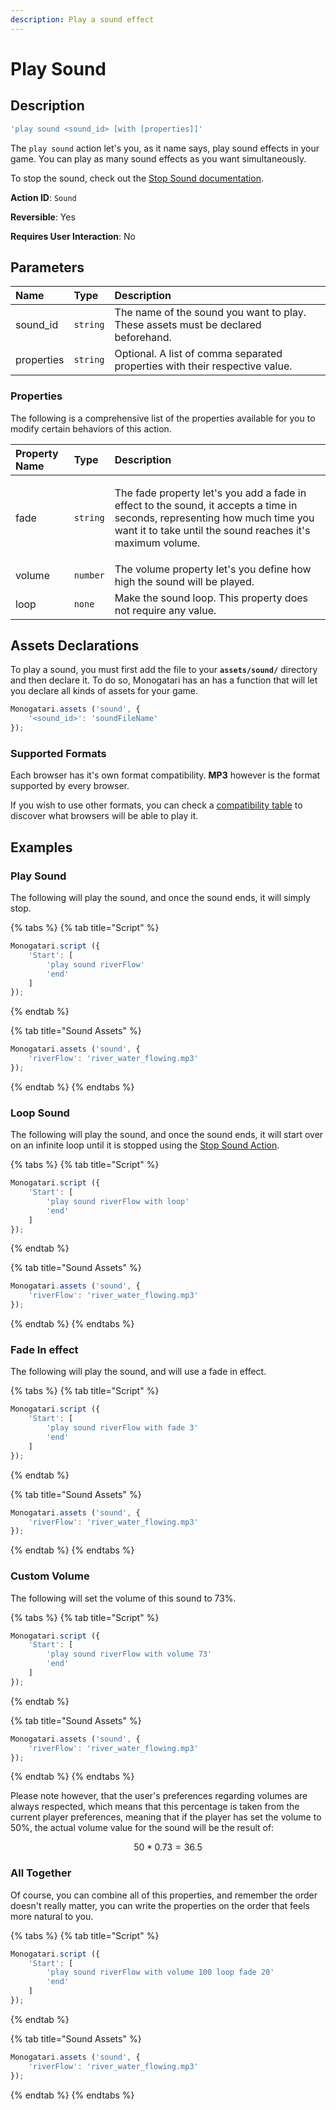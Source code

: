 ```yaml
---
description: Play a sound effect
---
```


# Play Sound

## Description

```javascript
'play sound <sound_id> [with [properties]]'
```

The `play sound` action let's you, as it name says, play sound effects in your game. You can play as many sound effects as you want simultaneously.

To stop the sound, check out the [Stop Sound documentation](stop-sound.md).

**Action ID**: `Sound`

**Reversible**: Yes

**Requires User Interaction**: No

## Parameters

| Name | Type | Description |
| :--- | :--- | :--- |
| sound\_id | `string` | The name of the sound you want to play. These assets must be declared beforehand. |
| properties | `string` | Optional. A list of comma separated properties with their respective value. |

### Properties

The following is a comprehensive list of the properties available for you to modify certain behaviors of this action.

<table>
  <thead>
    <tr>
      <th style="text-align:left">Property Name</th>
      <th style="text-align:left">Type</th>
      <th style="text-align:left">Description</th>
    </tr>
  </thead>
  <tbody>
    <tr>
      <td style="text-align:left">fade</td>
      <td style="text-align:left"><code>string</code>
      </td>
      <td style="text-align:left">
        <p>The fade property let&apos;s you add a fade in effect to the sound, it
          accepts a time in seconds, representing how much time you want it to take
          until the sound reaches it&apos;s maximum volume.</p>
        <p></p>
      </td>
    </tr>
    <tr>
      <td style="text-align:left">volume</td>
      <td style="text-align:left"><code>number</code>
      </td>
      <td style="text-align:left">The volume property let&apos;s you define how high the sound will be played.</td>
    </tr>
    <tr>
      <td style="text-align:left">loop</td>
      <td style="text-align:left"><code>none</code>
      </td>
      <td style="text-align:left">Make the sound loop. This property does not require any value.</td>
    </tr>
  </tbody>
</table>

## Assets Declarations

To play a sound, you must first add the file to your **`assets/sound/`** directory and then declare it. To do so, Monogatari has an  has a function that will let you declare all kinds of assets for your game.

```javascript
Monogatari.assets ('sound', {
    '<sound_id>': 'soundFileName'
});
```

### Supported Formats

Each browser has it's own format compatibility. **MP3** however is the format supported by every browser. 

If you wish to use other formats, you can check a [compatibility table](https://developer.mozilla.org/en-US/docs/Web/HTML/Supported_media_formats#Browser_compatibility) to discover what browsers will be able to play it.

## Examples

### Play Sound

The following will play the sound, and once the sound ends, it will simply stop.

{% tabs %}
{% tab title="Script" %}
```javascript
Monogatari.script ({
    'Start': [
        'play sound riverFlow'
        'end'
    ]
});
```
{% endtab %}

{% tab title="Sound Assets" %}
```javascript
Monogatari.assets ('sound', {
    'riverFlow': 'river_water_flowing.mp3'
});
```
{% endtab %}
{% endtabs %}

### Loop Sound

The following will play the sound, and once the sound ends, it will start over on an infinite loop until it is stopped using the [Stop Sound Action](stop-sound.md).

{% tabs %}
{% tab title="Script" %}
```javascript
Monogatari.script ({
    'Start': [
        'play sound riverFlow with loop'
        'end'
    ]
});
```
{% endtab %}

{% tab title="Sound Assets" %}
```javascript
Monogatari.assets ('sound', {
    'riverFlow': 'river_water_flowing.mp3'
});
```
{% endtab %}
{% endtabs %}

### Fade In effect

The following will play the sound, and will use a fade in effect.

{% tabs %}
{% tab title="Script" %}
```javascript
Monogatari.script ({
    'Start': [
        'play sound riverFlow with fade 3'
        'end'
    ]
});
```
{% endtab %}

{% tab title="Sound Assets" %}
```javascript
Monogatari.assets ('sound', {
    'riverFlow': 'river_water_flowing.mp3'
});
```
{% endtab %}
{% endtabs %}

### Custom Volume

The following will set the volume of this sound to 73%. 

{% tabs %}
{% tab title="Script" %}
```javascript
Monogatari.script ({
    'Start': [
        'play sound riverFlow with volume 73'
        'end'
    ]
});
```
{% endtab %}

{% tab title="Sound Assets" %}
```javascript
Monogatari.assets ('sound', {
    'riverFlow': 'river_water_flowing.mp3'
});
```
{% endtab %}
{% endtabs %}

Please note however, that the user's preferences regarding volumes are always respected, which means that this percentage is taken from the current player preferences, meaning that if the player has set the volume to 50%, the actual volume value for the sound will be the result of:

$$
50 * 0.73 = 36.5%
$$

### All Together

Of course, you can combine all of this properties, and remember the order doesn't really matter, you can write the properties on the order that feels more natural to you.

{% tabs %}
{% tab title="Script" %}
```javascript
Monogatari.script ({
    'Start': [
        'play sound riverFlow with volume 100 loop fade 20'
        'end'
    ]
});
```
{% endtab %}

{% tab title="Sound Assets" %}
```javascript
Monogatari.assets ('sound', {
    'riverFlow': 'river_water_flowing.mp3'
});
```
{% endtab %}
{% endtabs %}

